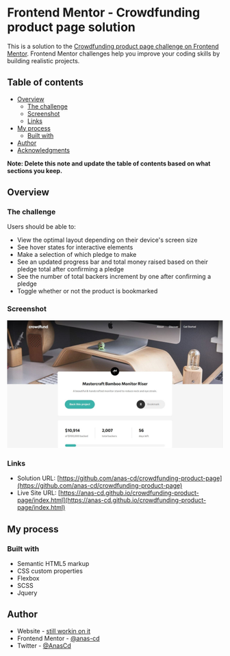 # Frontend Mentor - Crowdfunding product page solution

This is a solution to the [Crowdfunding product page challenge on Frontend Mentor](https://www.frontendmentor.io/challenges/crowdfunding-product-page-7uvcZe7ZR). Frontend Mentor challenges help you improve your coding skills by building realistic projects. 

## Table of contents

- [Overview](#overview)
  - [The challenge](#the-challenge)
  - [Screenshot](#screenshot)
  - [Links](#links)
- [My process](#my-process)
  - [Built with](#built-with)
- [Author](#author)
- [Acknowledgments](#acknowledgments)

**Note: Delete this note and update the table of contents based on what sections you keep.**

## Overview

### The challenge

Users should be able to:

- View the optimal layout depending on their device's screen size
- See hover states for interactive elements
- Make a selection of which pledge to make
- See an updated progress bar and total money raised based on their pledge total after confirming a pledge
- See the number of total backers increment by one after confirming a pledge
- Toggle whether or not the product is bookmarked

### Screenshot

![](./images/completed.JPG)

### Links

- Solution URL: [https://github.com/anas-cd/crowdfunding-product-page](https://github.com/anas-cd/crowdfunding-product-page)
- Live Site URL: [https://anas-cd.github.io/crowdfunding-product-page/index.html](https://anas-cd.github.io/crowdfunding-product-page/index.html)

## My process

### Built with

- Semantic HTML5 markup
- CSS custom properties
- Flexbox
- SCSS 
- Jquery 






## Author

- Website - [still workin on it](https://anas-cd.github.io/)
- Frontend Mentor - [@anas-cd](https://www.frontendmentor.io/profile/anas-cd)
- Twitter - [@AnasCd](https://twitter.com/AnasCd)


